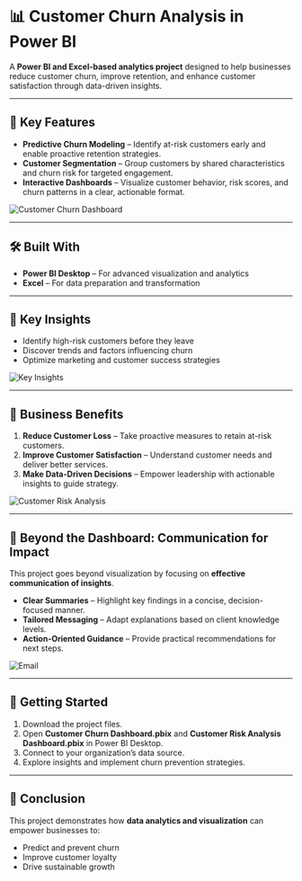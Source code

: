 
# 📊 Customer Churn Analysis in Power BI

A **Power BI and Excel-based analytics project** designed to help businesses reduce customer churn, improve retention, and enhance customer satisfaction through data-driven insights.

---

## 🔑 Key Features

* **Predictive Churn Modeling** – Identify at-risk customers early and enable proactive retention strategies.
* **Customer Segmentation** – Group customers by shared characteristics and churn risk for targeted engagement.
* **Interactive Dashboards** – Visualize customer behavior, risk scores, and churn patterns in a clear, actionable format.

![Customer Churn Dashboard](https://github.com/DataVizExpert-Sham/Predictive-Customer-Analytics-in-Power-BI/assets/151017676/e91b9651-b26e-4ca0-af99-feb91311f5dd)

---

## 🛠️ Built With

* **Power BI Desktop** – For advanced visualization and analytics
* **Excel** – For data preparation and transformation

---

## 📌 Key Insights

* Identify high-risk customers before they leave
* Discover trends and factors influencing churn
* Optimize marketing and customer success strategies

![Key Insights](https://github.com/DataVizExpert-Sham/Predictive-Customer-Analytics-in-Power-BI/assets/151017676/af60d484-23ad-4c03-ad5a-fc9af7ea0af4)

---

## 🎯 Business Benefits

1. **Reduce Customer Loss** – Take proactive measures to retain at-risk customers.
2. **Improve Customer Satisfaction** – Understand customer needs and deliver better services.
3. **Make Data-Driven Decisions** – Empower leadership with actionable insights to guide strategy.

![Customer Risk Analysis](https://github.com/DataVizExpert-Sham/Predictive-Customer-Analytics-in-Power-BI/assets/151017676/17438de8-0003-488f-8c98-5e2e918bd4b7)

---

## 💬 Beyond the Dashboard: Communication for Impact

This project goes beyond visualization by focusing on **effective communication of insights**.

* **Clear Summaries** – Highlight key findings in a concise, decision-focused manner.
* **Tailored Messaging** – Adapt explanations based on client knowledge levels.
* **Action-Oriented Guidance** – Provide practical recommendations for next steps.

![Email](https://github.com/DataVizExpert-Sham/Predictive-Customer-Analytics-in-Power-BI/assets/151017676/bfa991d6-c901-4a80-b43b-f8a8c8c54aeb)

---

## 🚀 Getting Started

1. Download the project files.
2. Open **Customer Churn Dashboard.pbix** and **Customer Risk Analysis Dashboard.pbix** in Power BI Desktop.
3. Connect to your organization’s data source.
4. Explore insights and implement churn prevention strategies.

---

## 📌 Conclusion

This project demonstrates how **data analytics and visualization** can empower businesses to:

* Predict and prevent churn
* Improve customer loyalty
* Drive sustainable growth
